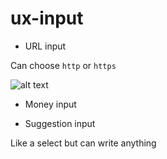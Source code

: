 # ux-input

- URL input

Can choose `http` or `https`

![alt text](Capture%20d’écran%202017-11-24%20à%2016.18.34.png)

- Money input

- Suggestion input

Like a select but can write anything
